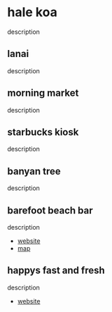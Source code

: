 # hale koa

description

## lanai

description

## morning market

description

## starbucks kiosk

description

## banyan tree

description

## barefoot beach bar

description

- [website](https://www.halekoa.com/dining-drinks/barefoot-bar)
- [map](https://maps.app.goo.gl/jh7hpiZbXLL58C8k6)

## happys fast and fresh

description

- [website](https://www.halekoa.com/dining-drinks/happys-fast-fresh)

